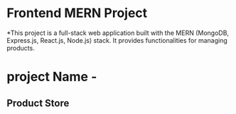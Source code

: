 # Frontend MERN Project
*This project is a full-stack web application built with the MERN (MongoDB, Express.js, React.js, Node.js) stack. It provides functionalities for managing products.
# project Name -
## Product Store
